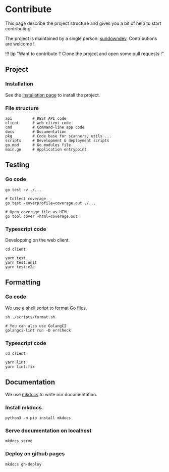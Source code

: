# Contribute

This page describe the project structure and gives you a bit of help to start contributing.

The project is maintained by a single person: [sundowndev](https://github.com/sundowndev). Contributions are welcome !

!!! tip "Want to contribute ? Clone the project and open some pull requests !"

## Project

### Installation

See the [installation page](install.md) to install the project.

### File structure

```shell
api         # REST API code
client      # web client code
cmd         # Command-line app code
docs        # Documentation
pkg         # Code base for scanners, utils ...
scripts     # Development & deployment scripts
go.mod      # Go modules file
main.go     # Application entrypoint
```

## Testing

### Go code

```shell
go test -v ./...

# Collect coverage
go test -coverprofile=coverage.out ./...

# Open coverage file as HTML
go tool cover -html=coverage.out
```

### Typescript code

Developping on the web client.

```shell
cd client

yarn test
yarn test:unit
yarn test:e2e
```

## Formatting

### Go code

We use a shell script to format Go files.

```shell
sh ./scripts/format.sh

# You can also use GolangCI
golangci-lint run -D errcheck
```

### Typescript code

```shell
cd client

yarn lint
yarn lint:fix
```

## Documentation

We use [mkdocs](https://www.mkdocs.org/) to write our documentation.

### Install mkdocs

```
python3 -m pip install mkdocs
```

### Serve documentation on localhost

```
mkdocs serve
```

### Deploy on github pages

```
mkdocs gh-deploy
```